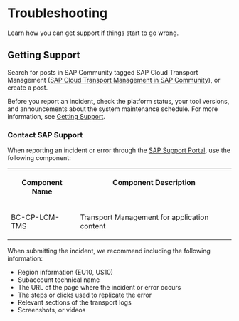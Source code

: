 <!-- loio1f090ea0d5ac45dab8b889840f566b23 -->

# Troubleshooting

Learn how you can get support if things start to go wrong.



<a name="loio1f090ea0d5ac45dab8b889840f566b23__section_m5q_ggb_mjb"/>

## Getting Support

Search for posts in SAP Community tagged SAP Cloud Transport Management \([SAP Cloud Transport Management in SAP Community](https://community.sap.com/t5/c-khhcw49343/SAP+Cloud+Transport+Management/pd-p/73554900100800001901)\), or create a post.

Before you report an incident, check the platform status, your tool versions, and announcements about the system maintenance schedule. For more information, see [Getting Support](https://help.sap.com/docs/BTP/65de2977205c403bbc107264b8eccf4b/5dd739823b824b539eee47b7860a00be.html).



### Contact SAP Support

When reporting an incident or error through the [SAP Support Portal](https://support.sap.com/en/index.html), use the following component:


<table>
<tr>
<th valign="top">

Component Name

</th>
<th valign="top">

Component Description

</th>
</tr>
<tr>
<td valign="top">

BC-CP-LCM-TMS

</td>
<td valign="top">

Transport Management for application content

</td>
</tr>
</table>

When submitting the incident, we recommend including the following information:

-   Region information \(EU10, US10\)
-   Subaccount technical name
-   The URL of the page where the incident or error occurs
-   The steps or clicks used to replicate the error
-   Relevant sections of the transport logs
-   Screenshots, or videos


